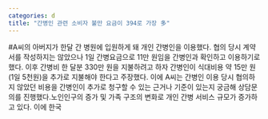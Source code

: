 ```yaml
---
categories: d
title: "간병인 관련 소비자 불만 요금이 394로 가장 多"
---
```

#A씨의 아버지가 한달 간 병원에 입원하게 돼 개인 간병인을 이용했다. 협의 당시 계약서를 작성하지는 않았으나 1일 간병요금으로 11만 원임을 간병인과 확인하고 이용하기로 했다. 이후 간병비 한 달분 330만 원을 지불하려고 하자 간병인이 식대비용 약 15만 원(1일 5천원)을 추가로 지불해야 한다고 주장했다. 이에 A씨는 간병인 이용 당시 협의하지 않았던 비용을 간병인이 추가로 청구할 수 있는 근거나 기준이 있는지 궁금해 상담문의를 진행했다.노인인구의 증가 및 가족 구조의 변화로 개인 간병 서비스 규모가 증가하고 있다. 이에 한국